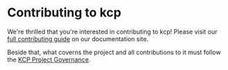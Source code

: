 # Contributing to kcp

We're thrilled that you're interested in contributing to kcp! Please visit our
[full contributing guide](https://docs.kcp.io/kcp/main/en/CONTRIBUTING/) on our documentation site.

Beside that, what coverns the project and all contributions to it must follow
the [KCP Project Governance](./GOVERNANCE.md).
